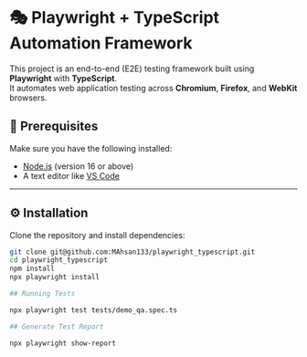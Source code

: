 # 🎭 Playwright + TypeScript Automation Framework

This project is an end-to-end (E2E) testing framework built using **Playwright** with **TypeScript**.  
It automates web application testing across **Chromium**, **Firefox**, and **WebKit** browsers.

## 🧩 Prerequisites

Make sure you have the following installed:

- [Node.js](https://nodejs.org/en/) (version 16 or above)
- A text editor like [VS Code](https://code.visualstudio.com/)
---

## ⚙️ Installation

Clone the repository and install dependencies:

```bash
git clone git@github.com:MAhsan133/playwright_typescript.git
cd playwright_typescript
npm install
npx playwright install

## Running Tests

npx playwright test tests/demo_qa.spec.ts

## Generate Test Report

npx playwright show-report
